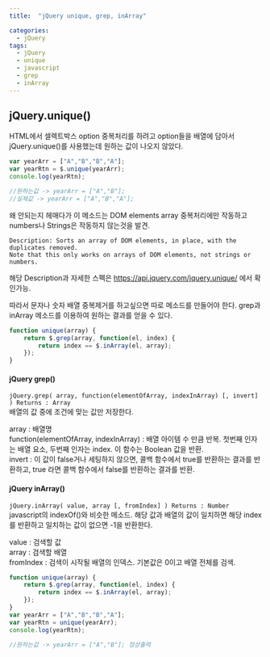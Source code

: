```yaml
---
title:  "jQuery unique, grep, inArray"

categories:
  - jQuery
tags:
  - jQuery
  - unique
  - javascript
  - grep
  - inArray
---
```



## jQuery.unique()

HTML에서 셀렉트박스 option 중복처리를 하려고 option들을 배열에 담아서 jQuery.unique()를 사용했는데 원하는 값이 나오지 않았다.

```javascript
var yearArr = ["A","B","B","A"];
var yearRtn = $.unique(yearArr);
console.log(yearRtn);

//원하는값 -> yearArr = ["A","B"];
//실제값 -> yearArr = ["A","B","A"];
```

왜 안되는지 헤매다가 이 메소드는 DOM elements array 중복처리에만 작동하고 numbers나 Strings은 작동하지 않는것을 발견.

```
Description: Sorts an array of DOM elements, in place, with the duplicates removed.
Note that this only works on arrays of DOM elements, not strings or numbers.
```
해당 Description과 자세한 스펙은 <https://api.jquery.com/jquery.unique/> 에서 확인가능.

따라서 문자나 숫자 배열 중복제거를 하고싶으면 따로 메소드를 만들어야 한다.
grep과 inArray 메소드를 이용하여 원하는 결과를 얻을 수 있다.  
```javascript
function unique(array) {
    return $.grep(array, function(el, index) {
        return index == $.inArray(el, array);
    });
}
```
#### jQuery grep()
`jQuery.grep( array, function(elementOfArray, indexInArray) [, invert] )
Returns : Array`  
배열의 값 중에 조건에 맞는 값만 저장한다.

array : 배열명  
function(elementOfArray, indexInArray) : 배열 아이템 수 만큼 반복. 첫번째 인자는 배열 요소, 두번째 인자는 index. 이 함수는 Boolean 값을 반환.  
invert : 이 값이 false거나 세팅하지 않으면, 콜백 함수에서 true를 반환하는 결과를 반환하고, true 라면 콜백 함수에서 false를 반환하는 결과를 반환.  

#### jQuery inArray()
`jQuery.inArray( value, array [, fromIndex] )
Returns : Number`  
javascript의 indexOf()와 비슷한 메소드. 해당 값과 배열의 값이 일치하면 해당 index를 반환하고 일치하는 값이 없으면 -1을 반환한다.

value : 검색할 값  
array : 검색할 배열  
fromIndex : 검색이 시작될 배열의 인덱스. 기본값은 0이고 배열 전체를 검색.  


```javascript
function unique(array) {
    return $.grep(array, function(el, index) {
        return index == $.inArray(el, array);
    });
}
var yearArr = ["A","B","B","A"];
var yearRtn = unique(yearArr);
console.log(yearRtn);

//원하는값 -> yearArr = ["A","B"]; 정상출력
```
